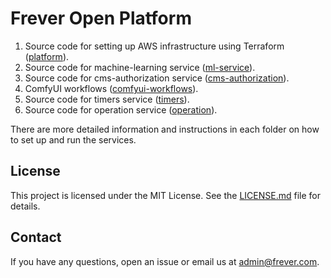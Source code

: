 # Frever Open Platform

1. Source code for setting up AWS infrastructure using Terraform ([platform](https://github.com/FriendFactory/open-platform/tree/main/platform)).
2. Source code for machine-learning service ([ml-service](https://github.com/FriendFactory/open-platform/tree/main/ml-service)).
3. Source code for cms-authorization service ([cms-authorization](https://github.com/FriendFactory/open-platform/tree/main/cms-authorization)).
4. ComfyUI workflows ([comfyui-workflows](https://github.com/FriendFactory/open-platform/tree/main/comfyui-workflows)).
5. Source code for timers service ([timers](https://github.com/FriendFactory/open-platform/tree/main/platform/timers)).
6. Source code for operation service ([operation](https://github.com/FriendFactory/open-platform/tree/main/platform/operation)).

There are more detailed information and instructions in each folder on how to set up and run the services.

## License

This project is licensed under the MIT License. See the [LICENSE.md](./LICENSE.md) file for details.

## Contact

If you have any questions, open an issue or email us at [admin@frever.com](mailto:admin@frever.com).

